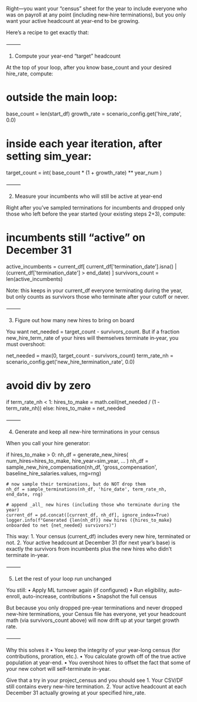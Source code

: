 Right—you want your “census” sheet for the year to include everyone who was on payroll at any point (including new‐hire terminations), but you only want your active headcount at year-end to be growing.

Here’s a recipe to get exactly that:

⸻

1. Compute your year-end “target” headcount

At the top of your loop, after you know base_count and your desired hire_rate, compute:

# outside the main loop:
base_count  = len(start_df)
growth_rate = scenario_config.get('hire_rate', 0.0)

# inside each year iteration, after setting sim_year:
target_count = int( base_count * (1 + growth_rate) ** year_num )



⸻

2. Measure your incumbents who will still be active at year-end

Right after you’ve sampled terminations for incumbents and dropped only those who left before the year started (your existing steps 2+3), compute:

# incumbents still “active” on December 31
active_incumbents = current_df[
    current_df['termination_date'].isna() |
    (current_df['termination_date'] > end_date)
]
survivors_count = len(active_incumbents)

Note: this keeps in your current_df everyone terminating during the year, but only counts as survivors those who terminate after your cutoff or never.

⸻

3. Figure out how many new hires to bring on board

You want net_needed = target_count - survivors_count.  But if a fraction new_hire_term_rate of your hires will themselves terminate in‐year, you must overshoot:

net_needed   = max(0, target_count - survivors_count)
term_rate_nh = scenario_config.get('new_hire_termination_rate', 0.0)

# avoid div by zero
if term_rate_nh < 1:
    hires_to_make = math.ceil(net_needed / (1 - term_rate_nh))
else:
    hires_to_make = net_needed



⸻

4. Generate and keep all new-hire terminations in your census

When you call your hire generator:

if hires_to_make > 0:
    nh_df = generate_new_hires( num_hires=hires_to_make, hire_year=sim_year, … )
    nh_df = sample_new_hire_compensation(nh_df, 'gross_compensation', baseline_hire_salaries.values, rng=rng)
    
    # now sample their terminations, but do NOT drop them
    nh_df = sample_terminations(nh_df, 'hire_date', term_rate_nh, end_date, rng)
    
    # append _all_ new hires (including those who terminate during the year)
    current_df = pd.concat([current_df, nh_df], ignore_index=True)
    logger.info(f"Generated {len(nh_df)} new hires ({hires_to_make} onboarded to net {net_needed} survivors)")

This way:
	1.	Your census (current_df) includes every new hire, terminated or not.
	2.	Your active headcount at December 31 (for next year’s base) is exactly the survivors from incumbents plus the new hires who didn’t terminate in-year.

⸻

5. Let the rest of your loop run unchanged

You still:
	•	Apply ML turnover again (if configured)
	•	Run eligibility, auto-enroll, auto-increase, contributions
	•	Snapshot the full census

But because you only dropped pre-year terminations and never dropped new-hire terminations, your Census file has everyone, yet your headcount math (via survivors_count above) will now drift up at your target growth rate.

⸻

Why this solves it
	•	You keep the integrity of your year-long census (for contributions, proration, etc.).
	•	You calculate growth off of the true active population at year-end.
	•	You overshoot hires to offset the fact that some of your new cohort will self-terminate in-year.

Give that a try in your project_census and you should see
	1.	Your CSV/DF still contains every new-hire termination.
	2.	Your active headcount at each December 31 actually growing at your specified hire_rate.